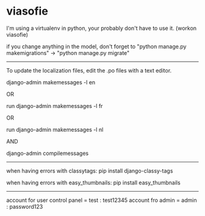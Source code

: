 # viasofie
I'm using a virtualenv in python, your probably don't have to use it. (workon viasofie)

if you change anything in the model, don't forget to "python manage.py makemigrations" -> "python manage.py migrate"
***
To update the localization files, edit the .po files with a text editor.

django-admin makemessages -l en

OR

run django-admin makemessages -l fr

OR

run django-admin makemessages -l nl

AND

django-admin compilemessages
***
when having errors with classytags:
pip install django-classy-tags

when having errors with easy_thumbnails:
pip install easy_thumbnails
***
account for user control panel = test : test12345
account fro admin = admin : password123

